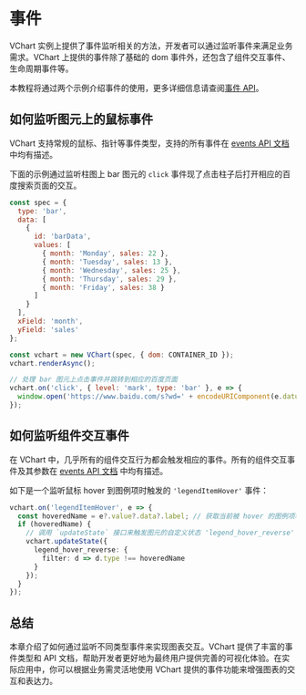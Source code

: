 # 事件

VChart 实例上提供了事件监听相关的方法，开发者可以通过监听事件来满足业务需求。VChart 上提供的事件除了基础的 dom 事件外，还包含了组件交互事件、生命周期事件等。

本教程将通过两个示例介绍事件的使用，更多详细信息请查阅[事件 API](../api/event)。

## 如何监听图元上的鼠标事件

VChart 支持常规的鼠标、指针等事件类型，支持的所有事件在 [events API 文档](../api/event)中均有描述。

下面的示例通过监听柱图上 bar 图元的 `click` 事件现了点击柱子后打开相应的百度搜索页面的交互。

```javascript livedemo
const spec = {
  type: 'bar',
  data: [
    {
      id: 'barData',
      values: [
        { month: 'Monday', sales: 22 },
        { month: 'Tuesday', sales: 13 },
        { month: 'Wednesday', sales: 25 },
        { month: 'Thursday', sales: 29 },
        { month: 'Friday', sales: 38 }
      ]
    }
  ],
  xField: 'month',
  yField: 'sales'
};

const vchart = new VChart(spec, { dom: CONTAINER_ID });
vchart.renderAsync();

// 处理 bar 图元上点击事件并跳转到相应的百度页面
vchart.on('click', { level: 'mark', type: 'bar' }, e => {
  window.open('https://www.baidu.com/s?wd=' + encodeURIComponent(e.datum.month));
});
```

## 如何监听组件交互事件

在 VChart 中，几乎所有的组件交互行为都会触发相应的事件。所有的组件交互事件及其参数在 [events API 文档](../api/event) 中均有描述。

如下是一个监听鼠标 hover 到图例项时触发的 `'legendItemHover'` 事件：

```ts
vchart.on('legendItemHover', e => {
  const hoveredName = e?.value?.data?.label; // 获取当前被 hover 的图例项名称
  if (hoveredName) {
    // 调用 `updateState` 接口来触发图元的自定义状态 'legend_hover_reverse'
    vchart.updateState({
      legend_hover_reverse: {
        filter: d => d.type !== hoveredName
      }
    });
  }
});
```

## 总结

本章介绍了如何通过监听不同类型事件来实现图表交互。VChart 提供了丰富的事件类型和 API 文档，帮助开发者更好地为最终用户提供完善的可视化体验。在实际应用中，你可以根据业务需灵活地使用 VChart 提供的事件功能来增强图表的交互和表达力。

